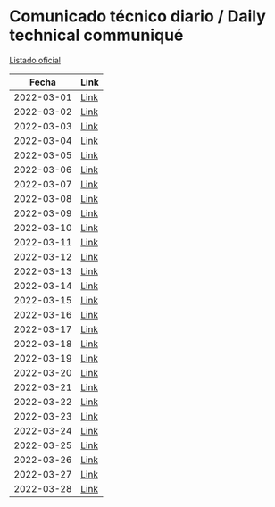 # Comunicado técnico diario / Daily technical communiqué

[Listado oficial](https://www.gob.mx/salud/documentos/coronavirus-covid19-comunicados-tecnicos-diarios-marzo-2022)

| Fecha               | Link        |
| ------------------- | ----------  |
| 2022-03-01 | [Link](https://www.gob.mx/salud/prensa/comunicado-tecnico-diario-covid-19-295687) |
| 2022-03-02 | [Link](https://www.gob.mx/salud/prensa/comunicado-tecnico-diario-covid-19-295827) |
| 2022-03-03 | [Link](https://www.gob.mx/salud/prensa/comunicado-tecnico-diario-covid-19-295833) |
| 2022-03-04 | [Link](https://www.gob.mx/salud/prensa/comunicado-tecnico-diario-covid-19-295838) |
| 2022-03-05 | [Link](https://www.gob.mx/salud/prensa/comunicado-tecnico-diario-covid-19-295835) |
| 2022-03-06 | [Link](https://www.gob.mx/salud/prensa/comunicado-tecnico-diario-covid-19-295844) |
| 2022-03-07 | [Link](https://www.gob.mx/salud/prensa/comunicado-tecnico-diario-covid-19-296190) |
| 2022-03-08 | [Link](https://www.gob.mx/salud/prensa/comunicado-tecnico-diario-covid-19-296192) |
| 2022-03-09 | [Link](https://www.gob.mx/salud/prensa/comunicado-tecnico-diario-covid-19-296193) |
| 2022-03-10 | [Link](https://www.gob.mx/salud/prensa/comunicado-tecnico-diario-covid-19-296195) |
| 2022-03-11 | [Link](https://www.gob.mx/salud/prensa/comunicado-tecnico-diario-covid-19-296196) |
| 2022-03-12 | [Link](https://www.gob.mx/salud/prensa/comunicado-tecnico-diario-covid-19-296197) |
| 2022-03-13 | [Link](https://www.gob.mx/salud/prensa/comunicado-tecnico-diario-covid-19-296198) |
| 2022-03-14 | [Link](https://www.gob.mx/salud/prensa/comunicado-tecnico-diario-covid-19-296813) |
| 2022-03-15 | [Link](https://www.gob.mx/salud/prensa/comunicado-tecnico-diario-covid-19-296816) |
| 2022-03-16 | [Link](https://www.gob.mx/salud/prensa/comunicado-tecnico-diario-covid-19-296822) |
| 2022-03-17 | [Link](https://www.gob.mx/salud/prensa/comunicado-tecnico-diario-covid-19-296831) |
| 2022-03-18 | [Link](https://www.gob.mx/salud/prensa/comunicado-tecnico-diario-covid-19-296870) |
| 2022-03-19 | [Link](https://www.gob.mx/salud/prensa/comunicado-tecnico-diario-covid-19-296875) |
| 2022-03-20 | [Link](https://www.gob.mx/salud/prensa/comunicado-tecnico-diario-covid-19-296878) |
| 2022-03-21 | [Link](https://www.gob.mx/salud/prensa/comunicado-tecnico-diario-covid-19-297355) |
| 2022-03-22 | [Link](https://www.gob.mx/salud/prensa/comunicado-tecnico-diario-covid-19-297470) |
| 2022-03-23 | [Link](https://www.gob.mx/salud/prensa/comunicado-tecnico-diario-covid-19-297536) |
| 2022-03-24 | [Link](https://www.gob.mx/salud/prensa/comunicado-tecnico-diario-covid-19-297635) |
| 2022-03-25 | [Link](https://www.gob.mx/salud/prensa/comunicado-tecnico-diario-covid-19-297639) |
| 2022-03-26 | [Link](https://www.gob.mx/salud/prensa/comunicado-tecnico-diario-covid-19-297640) |
| 2022-03-27 | [Link](https://www.gob.mx/salud/prensa/comunicado-tecnico-diario-covid-19-297642) |
| 2022-03-28 | [Link](https://www.gob.mx/salud/prensa/comunicado-tecnico-diario-covid-19-297820) |
